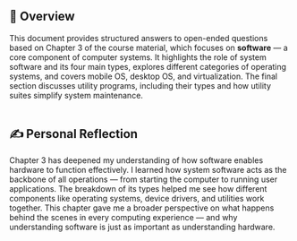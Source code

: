 ## 📌 Overview

This document provides structured answers to open-ended questions based on Chapter 3 of the course material, which focuses on **software** — a core component of computer systems. It highlights the role of system software and its four main types, explores different categories of operating systems, and covers mobile OS, desktop OS, and virtualization. The final section discusses utility programs, including their types and how utility suites simplify system maintenance.
<br><br>

## ✍️ Personal Reflection

Chapter 3 has deepened my understanding of how software enables hardware to function effectively. I learned how system software acts as the backbone of all operations — from starting the computer to running user applications. The breakdown of its types helped me see how different components like operating systems, device drivers, and utilities work together.
This chapter gave me a broader perspective on what happens behind the scenes in every computing experience — and why understanding software is just as important as understanding hardware.

